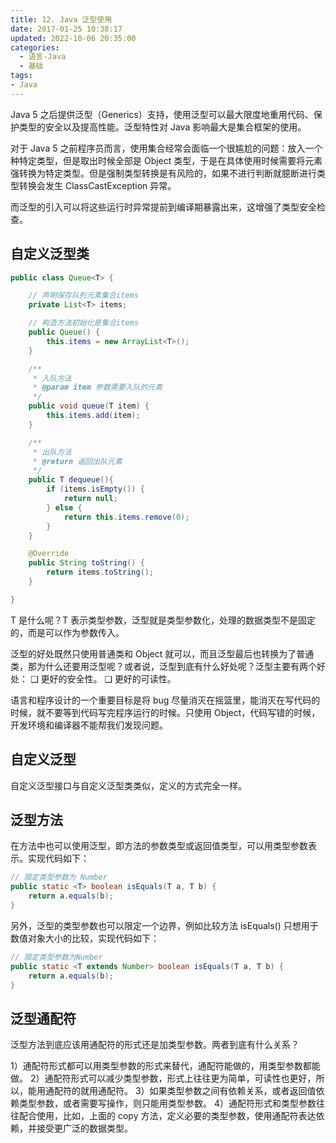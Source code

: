 ```yaml
---
title: 12. Java 泛型使用
date: 2017-01-25 10:38:17
updated: 2022-10-06 20:35:00
categories:
  - 语言-Java
  - 基础
tags:
- Java
---
```


Java 5 之后提供泛型（Generics）支持，使用泛型可以最大限度地重用代码、保护类型的安全以及提高性能。泛型特性对 Java 影响最大是集合框架的使用。

对于 Java 5 之前程序员而言，使用集合经常会面临一个很尴尬的问题：放入一个种特定类型，但是取出时候全部是 Object 类型，于是在具体使用时候需要将元素强转换为特定类型。但是强制类型转换是有风险的，如果不进行判断就臆断进行类型转换会发生 ClassCastException 异常。

而泛型的引入可以将这些运行时异常提前到编译期暴露出来，这增强了类型安全检查。

## 自定义泛型类

```java
public class Queue<T> {

    // 声明保存队列元素集合items
    private List<T> items;

    // 构造方法初始化是集合items
    public Queue() {
        this.items = new ArrayList<T>();
    }

    /**
     * 入队方法
     * @param item 参数需要入队的元素
     */
    public void queue(T item) {
        this.items.add(item);
    }

    /**
     * 出队方法
     * @return 返回出队元素
     */
    public T dequeue(){
        if (items.isEmpty()) {
            return null;
        } else {
            return this.items.remove(0);
        }
    }

    @Override
    public String toString() {
        return items.toString();
    }

}

```

T 是什么呢？T 表示类型参数，泛型就是类型参数化，处理的数据类型不是固定的，而是可以作为参数传入。

泛型的好处既然只使用普通类和 Object 就可以，而且泛型最后也转换为了普通类，那为什么还要用泛型呢？或者说，泛型到底有什么好处呢？泛型主要有两个好处：
❑ 更好的安全性。
❑ 更好的可读性。

语言和程序设计的一个重要目标是将 bug 尽量消灭在摇篮里，能消灭在写代码的时候，就不要等到代码写完程序运行的时候。只使用 Object，代码写错的时候，开发环境和编译器不能帮我们发现问题。

<!-- more -->

## 自定义泛型

自定义泛型接口与自定义泛型类类似，定义的方式完全一样。

## 泛型方法

在方法中也可以使用泛型，即方法的参数类型或返回值类型，可以用类型参数表示。实现代码如下：

```java
// 限定类型参数为 Number
public static <T> boolean isEquals(T a, T b) {
    return a.equals(b);
}
```

另外，泛型的类型参数也可以限定一个边界，例如比较方法 isEquals() 只想用于数值对象大小的比较，实现代码如下：

```java
// 限定类型参数为Number
public static <T extends Number> boolean isEquals(T a, T b) {
    return a.equals(b);
}
```

## 泛型通配符

泛型方法到底应该用通配符的形式还是加类型参数。两者到底有什么关系？

1）通配符形式都可以用类型参数的形式来替代，通配符能做的，用类型参数都能做。
2）通配符形式可以减少类型参数，形式上往往更为简单，可读性也更好，所以，能用通配符的就用通配符。
3）如果类型参数之间有依赖关系，或者返回值依赖类型参数，或者需要写操作，则只能用类型参数。
4）通配符形式和类型参数往往配合使用，比如，上面的 copy 方法，定义必要的类型参数，使用通配符表达依赖，并接受更广泛的数据类型。
